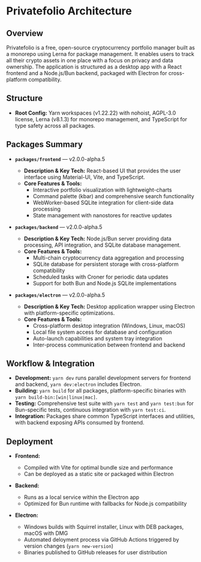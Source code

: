 # Privatefolio Architecture

## Overview
Privatefolio is a free, open-source cryptocurrency portfolio manager built as a monorepo using Lerna for package management. It enables users to track all their crypto assets in one place with a focus on privacy and data ownership. The application is structured as a desktop app with a React frontend and a Node.js/Bun backend, packaged with Electron for cross-platform compatibility.

## Structure
- **Root Config:** Yarn workspaces (v1.22.22) with nohoist, AGPL-3.0 license, Lerna (v8.1.3) for monorepo management, and TypeScript for type safety across all packages.

## Packages Summary

- **`packages/frontend`** — v2.0.0-alpha.5
  - **Description & Key Tech:** React-based UI that provides the user interface using Material-UI, Vite, and TypeScript.
  - **Core Features & Tools:**
    - Interactive portfolio visualization with lightweight-charts
    - Command palette (kbar) and comprehensive search functionality
    - WebWorker-based SQLite integration for client-side data processing
    - State management with nanostores for reactive updates

- **`packages/backend`** — v2.0.0-alpha.5
  - **Description & Key Tech:** Node.js/Bun server providing data processing, API integration, and SQLite database management.
  - **Core Features & Tools:**
    - Multi-chain cryptocurrency data aggregation and processing
    - SQLite database for persistent storage with cross-platform compatibility
    - Scheduled tasks with Croner for periodic data updates
    - Support for both Bun and Node.js SQLite implementations

- **`packages/electron`** — v2.0.0-alpha.5
  - **Description & Key Tech:** Desktop application wrapper using Electron with platform-specific optimizations.
  - **Core Features & Tools:**
    - Cross-platform desktop integration (Windows, Linux, macOS)
    - Local file system access for database and configuration
    - Auto-launch capabilities and system tray integration
    - Inter-process communication between frontend and backend

## Workflow & Integration
- **Development:** `yarn dev` runs parallel development servers for frontend and backend, `yarn dev:electron` includes Electron.
- **Building:** `yarn build` for all packages, platform-specific binaries with `yarn build-bin:[win|linux|mac]`.
- **Testing:** Comprehensive test suite with `yarn test` and `yarn test:bun` for Bun-specific tests, continuous integration with `yarn test:ci`.
- **Integration:** Packages share common TypeScript interfaces and utilities, with backend exposing APIs consumed by frontend.

## Deployment
- **Frontend:**
  - Compiled with Vite for optimal bundle size and performance
  - Can be deployed as a static site or packaged within Electron

- **Backend:**
  - Runs as a local service within the Electron app
  - Optimized for Bun runtime with fallbacks for Node.js compatibility

- **Electron:**
  - Windows builds with Squirrel installer, Linux with DEB packages, macOS with DMG
  - Automated deloyment process via GitHub Actions triggered by version changes (`yarn new-version`)
  - Binaries published to GitHub releases for user distribution
